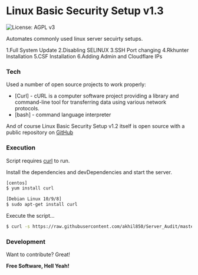 # Linux Basic Security Setup v1.3

![License: AGPL v3](https://img.shields.io/github/license/akhil850/Server_Audit)

Automates commonly used linux server secuirty setups.

1.Full System Update
2.Disabling SELINUX
3.SSH Port changing
4.Rkhunter Installation
5.CSF Installation
6.Adding Admin and Cloudflare IPs

### Tech

Used a number of open source projects to work properly:

* [Curl] - cURL is a computer software project providing a library and command-line tool for transferring data using various network protocols.
* [bash] - command language interpreter

And of course Linux Basic Security Setup v1.2 itself is open source with a public repository on [GitHub](git-repo-url)

### Execution

Script requires [curl](https://curl.haxx.se/) to run.

Install the dependencies and devDependencies and start the server.

```sh
[centos]
$ yum install curl

[Debian Linux 10/9/8]
$ sudo apt-get install curl
```

Execute the script...

```sh
$ curl -s https://raw.githubusercontent.com/akhil850/Server_Audit/master/SecureServer.sh | bash
```

### Development

Want to contribute? Great!


**Free Software, Hell Yeah!**

[//]: # (These are reference links used in the body of this note)

[Server_Audit]: <https://github.com/akhil850/Server_Audit>
[git-repo-url]: <https://github.com/akhil850/Server_Audit.git>
